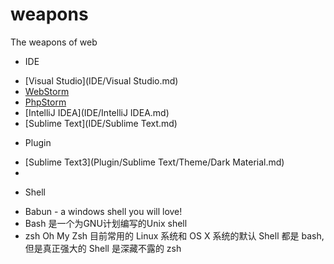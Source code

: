 # weapons
The weapons of web

- IDE
 + [Visual Studio](IDE/Visual Studio.md)
 + [WebStorm](IDE/WebStorm.md)
 + [PhpStorm](IDE/PhpStorm.md)
 + [IntelliJ IDEA](IDE/IntelliJ IDEA.md)
 + [Sublime Text](IDE/Sublime Text.md)
- Plugin
 + [Sublime Text3](Plugin/Sublime Text/Theme/Dark Material.md)
 + 


- Shell
 + Babun - a windows shell you will love!
 + Bash 是一个为GNU计划编写的Unix shell
 + zsh Oh My Zsh 目前常用的 Linux 系统和 OS X 系统的默认 Shell 都是 bash,但是真正强大的 Shell 是深藏不露的 zsh
